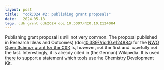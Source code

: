 ```yaml
---
layout: post
title:  "cdk2024 #2: publishing grant proposals"
date:   2024-05-18
tags: cdk grant cdk2024 doi:10.3897/RIO.10.E124884
---
```


Publishing grant proposal is still not very common. The proposal published in Research Ideas and Outcomes)
(doi:[10.3897/rio.10.e124884](https://doi.org/10.3897/rio.10.e124884)) for the
[NWO Open Science grant for the CDK](/2024/04/07/cdk2024.html) is, however, not the first and hopefully not the last.
Interestingly, it is already cited in (the German) Wikipedia. It is used [there](https://de.wikipedia.org/wiki/Chemistry_Development_Kit)
to support a statement which tools use the Chemistry Development Kit.
